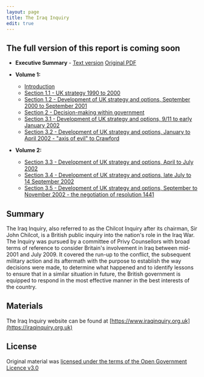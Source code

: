 ```yaml
---
layout: page
title: The Iraq Inquiry
edit: true
---
```


## The full version of this report is **coming soon**

* **Executive Summary** - [Text version](/uk-parliament-iraq-inquiry/text/executive-summary) [Original PDF](http://www.iraqinquiry.org.uk/media/246416/the-report-of-the-iraq-inquiry_executive-summary.pdf)

* **Volume 1:**
  * [Introduction](/uk-parliament-iraq-inquiry/text/vol-1-introduction)
  * [Section 1.1 - UK strategy 1990 to 2000](/uk-parliament-iraq-inquiry/text/vol-1-section-1-1)
  * [Section 1.2 - Development of UK strategy and options, September 2000 to September 2001](/uk-parliament-iraq-inquiry/text/vol-1-section-1-2)
  * [Section 2 - Decision-making within government](/uk-parliament-iraq-inquiry/text/vol-1-section-2-0)
  * [Section 3.1 - Development of UK strategy and options, 9/11 to early January 2002](/uk-parliament-iraq-inquiry/text/vol-1-section-3-1)
  * [Section 3.2 - Development of UK strategy and options, January to April 2002 - "axis of evil" to Crawford](/uk-parliament-iraq-inquiry/text/vol-1-section-3-2)

* **Volume 2:**
  * [Section 3.3 - Development of UK strategy and options, April to July 2002](/uk-parliament-iraq-inquiry/text/vol-2-section-3-3)
  * [Section 3.4 - Development of UK strategy and options, late July to 14 September 2002](/uk-parliament-iraq-inquiry/text/vol-2-section-3-4)
  * [Section 3.5 - Development of UK strategy and options, September to November 2002 - the negotiation of resolution 1441](/uk-parliament-iraq-inquiry/text/vol-2-section-3-5)

## Summary

The Iraq Inquiry, also referred to as the Chilcot Inquiry after its chairman, Sir John Chilcot, is a British public inquiry into the nation's role in the Iraq War. The Inquiry was pursued by a committee of Privy Counsellors with broad terms of reference to consider Britain's involvement in Iraq between mid-2001 and July 2009. It covered the run-up to the conflict, the subsequent military action and its aftermath with the purpose to establish the way decisions were made, to determine what happened and to identify lessons to ensure that in a similar situation in future, the British government is equipped to respond in the most effective manner in the best interests of the country.

## Materials

The Iraq Inquiry website can be found at [https://www.iraqinquiry.org.uk](https://iraqinquiry.org.uk) 

## License

Original material was [licensed under the terms of the Open Government Licence v3.0](http://nationalarchives.gov.uk/doc/open-government-licence/version/3/)
